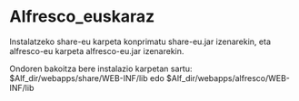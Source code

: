 # Alfresco_euskaraz

Instalatzeko share-eu karpeta konprimatu share-eu.jar izenarekin, eta alfresco-eu karpeta alfresco-eu.jar izenarekin.

Ondoren bakoitza bere instalazio karpetan sartu: $Alf_dir/webapps/share/WEB-INF/lib edo $Alf_dir/webapps/alfresco/WEB-INF/lib
